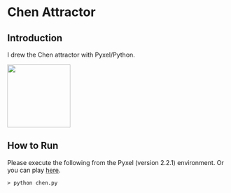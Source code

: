 # Chen Attractor

## Introduction

I drew the Chen attractor with Pyxel/Python.

<img src="https://github.com/jay-kumogata/FractalArts/blob/main/pyxel/chen/screenshots/chen01.gif" width="144"> 

## How to Run

Please execute the following from the Pyxel (version 2.2.1) environment.
Or you can play [here](https://kitao.github.io/pyxel/wasm/launcher/?run=jay-kumogata.FractalArts.pyxel.chen.chen&packages=numpy).

	> python chen.py
	
